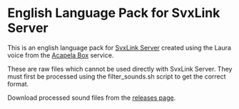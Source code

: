English Language Pack for SvxLink Server
========================================
This is an english language pack for [SvxLink Server](http://www.svxlink.org/)
created using the Laura voice from the
[Acapela Box](https://www.acapela-box.com/) service.

These are raw files which cannot be used directly with SvxLink Server. They
must first be processed using the filter_sounds.sh script to get the correct
format.

Download processed sound files from the [releases
page](https://github.com/kb3vgw/svxlink-sounds-en_US-laura/releases).
